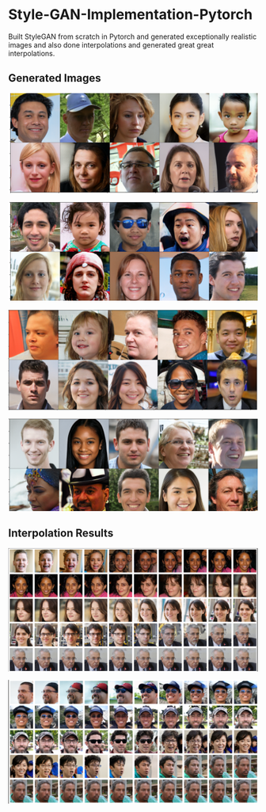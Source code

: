 # **Style-GAN-Implementation-Pytorch**
Built StyleGAN from scratch in Pytorch and generated exceptionally realistic images and also done interpolations and generated great great interpolations.

## Generated Images
![](results/gen-results/image2.png)

![](results/gen-results/image3.png)

![](results/gen-results/image4.png)

![](results/gen-results/image5.png)

## Interpolation Results
![](results/interpolation/image1.png)

![](results/interpolation/image2.png)
